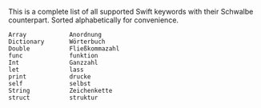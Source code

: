 This is a complete list of all supported Swift keywords with their Schwalbe counterpart. Sorted alphabetically for convenience.

```
Array            Anordnung
Dictionary       Wörterbuch
Double           Fließkommazahl
func             funktion
Int              Ganzzahl
let              lass
print            drucke
self             selbst
String           Zeichenkette
struct           struktur
```
